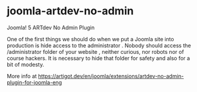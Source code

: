 # joomla-artdev-no-admin
Joomla! 5 ARTdev No Admin Plugin

One of the first things we should do when we put a Joomla site into production is hide access to the administrator .
Nobody should access the /administrator folder of your website , neither curious, nor robots nor of course hackers. It is necessary to hide that folder for safety and also for a bit of modesty.

More info at https://artigot.dev/en/joomla/extensions/artdev-no-admin-plugin-for-joomla-eng
